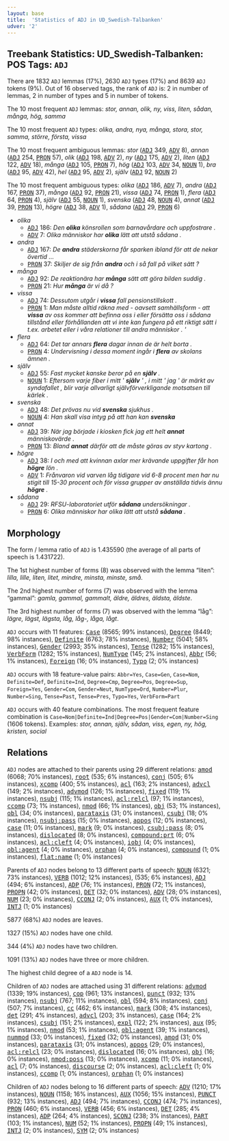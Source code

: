 ```yaml
---
layout: base
title:  'Statistics of ADJ in UD_Swedish-Talbanken'
udver: '2'
---
```


## Treebank Statistics: UD_Swedish-Talbanken: POS Tags: `ADJ`

There are 1832 `ADJ` lemmas (17%), 2630 `ADJ` types (17%) and 8639 `ADJ` tokens (9%).
Out of 16 observed tags, the rank of `ADJ` is: 2 in number of lemmas, 2 in number of types and 5 in number of tokens.

The 10 most frequent `ADJ` lemmas: <em>stor, annan, olik, ny, viss, liten, sådan, många, hög, samma</em>

The 10 most frequent `ADJ` types:  <em>olika, andra, nya, många, stora, stor, samma, större, första, vissa</em>

The 10 most frequent ambiguous lemmas: <em>stor</em> (<tt><a href="sv_talbanken-pos-ADJ.html">ADJ</a></tt> 349, <tt><a href="sv_talbanken-pos-ADV.html">ADV</a></tt> 8), <em>annan</em> (<tt><a href="sv_talbanken-pos-ADJ.html">ADJ</a></tt> 254, <tt><a href="sv_talbanken-pos-PRON.html">PRON</a></tt> 57), <em>olik</em> (<tt><a href="sv_talbanken-pos-ADJ.html">ADJ</a></tt> 198, <tt><a href="sv_talbanken-pos-ADV.html">ADV</a></tt> 2), <em>ny</em> (<tt><a href="sv_talbanken-pos-ADJ.html">ADJ</a></tt> 175, <tt><a href="sv_talbanken-pos-ADV.html">ADV</a></tt> 2), <em>liten</em> (<tt><a href="sv_talbanken-pos-ADJ.html">ADJ</a></tt> 122, <tt><a href="sv_talbanken-pos-ADV.html">ADV</a></tt> 18), <em>många</em> (<tt><a href="sv_talbanken-pos-ADJ.html">ADJ</a></tt> 105, <tt><a href="sv_talbanken-pos-PRON.html">PRON</a></tt> 7), <em>hög</em> (<tt><a href="sv_talbanken-pos-ADJ.html">ADJ</a></tt> 103, <tt><a href="sv_talbanken-pos-ADV.html">ADV</a></tt> 34, <tt><a href="sv_talbanken-pos-NOUN.html">NOUN</a></tt> 1), <em>bra</em> (<tt><a href="sv_talbanken-pos-ADJ.html">ADJ</a></tt> 95, <tt><a href="sv_talbanken-pos-ADV.html">ADV</a></tt> 42), <em>hel</em> (<tt><a href="sv_talbanken-pos-ADJ.html">ADJ</a></tt> 95, <tt><a href="sv_talbanken-pos-ADV.html">ADV</a></tt> 2), <em>själv</em> (<tt><a href="sv_talbanken-pos-ADJ.html">ADJ</a></tt> 92, <tt><a href="sv_talbanken-pos-NOUN.html">NOUN</a></tt> 2)

The 10 most frequent ambiguous types:  <em>olika</em> (<tt><a href="sv_talbanken-pos-ADJ.html">ADJ</a></tt> 186, <tt><a href="sv_talbanken-pos-ADV.html">ADV</a></tt> 7), <em>andra</em> (<tt><a href="sv_talbanken-pos-ADJ.html">ADJ</a></tt> 167, <tt><a href="sv_talbanken-pos-PRON.html">PRON</a></tt> 37), <em>många</em> (<tt><a href="sv_talbanken-pos-ADJ.html">ADJ</a></tt> 92, <tt><a href="sv_talbanken-pos-PRON.html">PRON</a></tt> 21), <em>vissa</em> (<tt><a href="sv_talbanken-pos-ADJ.html">ADJ</a></tt> 74, <tt><a href="sv_talbanken-pos-PRON.html">PRON</a></tt> 1), <em>flera</em> (<tt><a href="sv_talbanken-pos-ADJ.html">ADJ</a></tt> 64, <tt><a href="sv_talbanken-pos-PRON.html">PRON</a></tt> 4), <em>själv</em> (<tt><a href="sv_talbanken-pos-ADJ.html">ADJ</a></tt> 55, <tt><a href="sv_talbanken-pos-NOUN.html">NOUN</a></tt> 1), <em>svenska</em> (<tt><a href="sv_talbanken-pos-ADJ.html">ADJ</a></tt> 48, <tt><a href="sv_talbanken-pos-NOUN.html">NOUN</a></tt> 4), <em>annat</em> (<tt><a href="sv_talbanken-pos-ADJ.html">ADJ</a></tt> 39, <tt><a href="sv_talbanken-pos-PRON.html">PRON</a></tt> 13), <em>högre</em> (<tt><a href="sv_talbanken-pos-ADJ.html">ADJ</a></tt> 38, <tt><a href="sv_talbanken-pos-ADV.html">ADV</a></tt> 1), <em>sådana</em> (<tt><a href="sv_talbanken-pos-ADJ.html">ADJ</a></tt> 29, <tt><a href="sv_talbanken-pos-PRON.html">PRON</a></tt> 6)


* <em>olika</em>
  * <tt><a href="sv_talbanken-pos-ADJ.html">ADJ</a></tt> 186: <em>Den <b>olika</b> könsrollen som barnavårdare och uppfostrare .</em>
  * <tt><a href="sv_talbanken-pos-ADV.html">ADV</a></tt> 7: <em>Olika människor har <b>olika</b> lätt att utstå sådana .</em>
* <em>andra</em>
  * <tt><a href="sv_talbanken-pos-ADJ.html">ADJ</a></tt> 167: <em>De <b>andra</b> städerskorna får sparken ibland för att de nekar övertid ...</em>
  * <tt><a href="sv_talbanken-pos-PRON.html">PRON</a></tt> 37: <em>Skiljer de sig från <b>andra</b> och i så fall på vilket sätt ?</em>
* <em>många</em>
  * <tt><a href="sv_talbanken-pos-ADJ.html">ADJ</a></tt> 92: <em>De reaktionära har <b>många</b> sätt att göra bilden suddig .</em>
  * <tt><a href="sv_talbanken-pos-PRON.html">PRON</a></tt> 21: <em>Hur <b>många</b> är vi då ?</em>
* <em>vissa</em>
  * <tt><a href="sv_talbanken-pos-ADJ.html">ADJ</a></tt> 74: <em>Dessutom utgår i <b>vissa</b> fall pensionstillskott .</em>
  * <tt><a href="sv_talbanken-pos-PRON.html">PRON</a></tt> 1: <em>Man måste alltid räkna med - oavsett samhällsform - att <b>vissa</b> av oss kommer att befinna oss i eller försätta oss i sådana tillstånd eller förhållanden att vi inte kan fungera på ett riktigt sätt i t.ex. arbetet eller i våra relationer till andra människor . '</em>
* <em>flera</em>
  * <tt><a href="sv_talbanken-pos-ADJ.html">ADJ</a></tt> 64: <em>Det tar annars <b>flera</b> dagar innan de är helt borta .</em>
  * <tt><a href="sv_talbanken-pos-PRON.html">PRON</a></tt> 4: <em>Undervisning i dessa moment ingår i <b>flera</b> av skolans ämnen .</em>
* <em>själv</em>
  * <tt><a href="sv_talbanken-pos-ADJ.html">ADJ</a></tt> 55: <em>Fast mycket kanske beror på en <b>själv</b> .</em>
  * <tt><a href="sv_talbanken-pos-NOUN.html">NOUN</a></tt> 1: <em>Eftersom varje fiber i mitt ' <b>själv</b> ' , i mitt ' jag ' är märkt av syndafallet , blir varje allvarligt självförverkligande motsatsen till kärlek .</em>
* <em>svenska</em>
  * <tt><a href="sv_talbanken-pos-ADJ.html">ADJ</a></tt> 48: <em>Det prövas nu vid <b>svenska</b> sjukhus .</em>
  * <tt><a href="sv_talbanken-pos-NOUN.html">NOUN</a></tt> 4: <em>Han skall visa intyg på att han kan <b>svenska</b></em>
* <em>annat</em>
  * <tt><a href="sv_talbanken-pos-ADJ.html">ADJ</a></tt> 39: <em>När jag började i kiosken fick jag ett helt <b>annat</b> människovärde .</em>
  * <tt><a href="sv_talbanken-pos-PRON.html">PRON</a></tt> 13: <em>Bland <b>annat</b> därför att de måste göras av styv kartong .</em>
* <em>högre</em>
  * <tt><a href="sv_talbanken-pos-ADJ.html">ADJ</a></tt> 38: <em>I och med att kvinnan axlar mer krävande uppgifter får hon <b>högre</b> lön .</em>
  * <tt><a href="sv_talbanken-pos-ADV.html">ADV</a></tt> 1: <em>Frånvaron vid varven låg tidigare vid 6-8 procent men har nu stigit till 15-30 procent och för vissa grupper av anställda tidvis ännu <b>högre</b> .</em>
* <em>sådana</em>
  * <tt><a href="sv_talbanken-pos-ADJ.html">ADJ</a></tt> 29: <em>RFSU-laboratoriet utför <b>sådana</b> undersökningar .</em>
  * <tt><a href="sv_talbanken-pos-PRON.html">PRON</a></tt> 6: <em>Olika människor har olika lätt att utstå <b>sådana</b> .</em>

## Morphology

The form / lemma ratio of `ADJ` is 1.435590 (the average of all parts of speech is 1.431722).

The 1st highest number of forms (8) was observed with the lemma “liten”: <em>lilla, lille, liten, litet, mindre, minsta, minste, små</em>.

The 2nd highest number of forms (7) was observed with the lemma “gammal”: <em>gamla, gammal, gammalt, äldre, äldres, äldsta, äldste</em>.

The 3rd highest number of forms (7) was observed with the lemma “låg”: <em>lägre, lägst, lägsta, låg, låg-, låga, lågt</em>.

`ADJ` occurs with 11 features: <tt><a href="sv_talbanken-feat-Case.html">Case</a></tt> (8565; 99% instances), <tt><a href="sv_talbanken-feat-Degree.html">Degree</a></tt> (8449; 98% instances), <tt><a href="sv_talbanken-feat-Definite.html">Definite</a></tt> (6763; 78% instances), <tt><a href="sv_talbanken-feat-Number.html">Number</a></tt> (5041; 58% instances), <tt><a href="sv_talbanken-feat-Gender.html">Gender</a></tt> (2993; 35% instances), <tt><a href="sv_talbanken-feat-Tense.html">Tense</a></tt> (1282; 15% instances), <tt><a href="sv_talbanken-feat-VerbForm.html">VerbForm</a></tt> (1282; 15% instances), <tt><a href="sv_talbanken-feat-NumType.html">NumType</a></tt> (145; 2% instances), <tt><a href="sv_talbanken-feat-Abbr.html">Abbr</a></tt> (56; 1% instances), <tt><a href="sv_talbanken-feat-Foreign.html">Foreign</a></tt> (16; 0% instances), <tt><a href="sv_talbanken-feat-Typo.html">Typo</a></tt> (2; 0% instances)

`ADJ` occurs with 18 feature-value pairs: `Abbr=Yes`, `Case=Gen`, `Case=Nom`, `Definite=Def`, `Definite=Ind`, `Degree=Cmp`, `Degree=Pos`, `Degree=Sup`, `Foreign=Yes`, `Gender=Com`, `Gender=Neut`, `NumType=Ord`, `Number=Plur`, `Number=Sing`, `Tense=Past`, `Tense=Pres`, `Typo=Yes`, `VerbForm=Part`

`ADJ` occurs with 40 feature combinations.
The most frequent feature combination is `Case=Nom|Definite=Ind|Degree=Pos|Gender=Com|Number=Sing` (1606 tokens).
Examples: <em>stor, annan, själv, sådan, viss, egen, ny, hög, kristen, social</em>


## Relations

`ADJ` nodes are attached to their parents using 29 different relations: <tt><a href="sv_talbanken-dep-amod.html">amod</a></tt> (6068; 70% instances), <tt><a href="sv_talbanken-dep-root.html">root</a></tt> (535; 6% instances), <tt><a href="sv_talbanken-dep-conj.html">conj</a></tt> (505; 6% instances), <tt><a href="sv_talbanken-dep-xcomp.html">xcomp</a></tt> (400; 5% instances), <tt><a href="sv_talbanken-dep-acl.html">acl</a></tt> (163; 2% instances), <tt><a href="sv_talbanken-dep-advcl.html">advcl</a></tt> (149; 2% instances), <tt><a href="sv_talbanken-dep-advmod.html">advmod</a></tt> (126; 1% instances), <tt><a href="sv_talbanken-dep-fixed.html">fixed</a></tt> (119; 1% instances), <tt><a href="sv_talbanken-dep-nsubj.html">nsubj</a></tt> (115; 1% instances), <tt><a href="sv_talbanken-dep-acl-relcl.html">acl:relcl</a></tt> (97; 1% instances), <tt><a href="sv_talbanken-dep-ccomp.html">ccomp</a></tt> (73; 1% instances), <tt><a href="sv_talbanken-dep-nmod.html">nmod</a></tt> (66; 1% instances), <tt><a href="sv_talbanken-dep-obj.html">obj</a></tt> (53; 1% instances), <tt><a href="sv_talbanken-dep-obl.html">obl</a></tt> (34; 0% instances), <tt><a href="sv_talbanken-dep-parataxis.html">parataxis</a></tt> (31; 0% instances), <tt><a href="sv_talbanken-dep-csubj.html">csubj</a></tt> (18; 0% instances), <tt><a href="sv_talbanken-dep-nsubj-pass.html">nsubj:pass</a></tt> (15; 0% instances), <tt><a href="sv_talbanken-dep-appos.html">appos</a></tt> (12; 0% instances), <tt><a href="sv_talbanken-dep-case.html">case</a></tt> (11; 0% instances), <tt><a href="sv_talbanken-dep-mark.html">mark</a></tt> (9; 0% instances), <tt><a href="sv_talbanken-dep-csubj-pass.html">csubj:pass</a></tt> (8; 0% instances), <tt><a href="sv_talbanken-dep-dislocated.html">dislocated</a></tt> (8; 0% instances), <tt><a href="sv_talbanken-dep-compound-prt.html">compound:prt</a></tt> (6; 0% instances), <tt><a href="sv_talbanken-dep-acl-cleft.html">acl:cleft</a></tt> (4; 0% instances), <tt><a href="sv_talbanken-dep-iobj.html">iobj</a></tt> (4; 0% instances), <tt><a href="sv_talbanken-dep-obl-agent.html">obl:agent</a></tt> (4; 0% instances), <tt><a href="sv_talbanken-dep-orphan.html">orphan</a></tt> (4; 0% instances), <tt><a href="sv_talbanken-dep-compound.html">compound</a></tt> (1; 0% instances), <tt><a href="sv_talbanken-dep-flat-name.html">flat:name</a></tt> (1; 0% instances)

Parents of `ADJ` nodes belong to 13 different parts of speech: <tt><a href="sv_talbanken-pos-NOUN.html">NOUN</a></tt> (6321; 73% instances), <tt><a href="sv_talbanken-pos-VERB.html">VERB</a></tt> (1012; 12% instances),  (535; 6% instances), <tt><a href="sv_talbanken-pos-ADJ.html">ADJ</a></tt> (494; 6% instances), <tt><a href="sv_talbanken-pos-ADP.html">ADP</a></tt> (76; 1% instances), <tt><a href="sv_talbanken-pos-PRON.html">PRON</a></tt> (72; 1% instances), <tt><a href="sv_talbanken-pos-PROPN.html">PROPN</a></tt> (42; 0% instances), <tt><a href="sv_talbanken-pos-DET.html">DET</a></tt> (32; 0% instances), <tt><a href="sv_talbanken-pos-ADV.html">ADV</a></tt> (28; 0% instances), <tt><a href="sv_talbanken-pos-NUM.html">NUM</a></tt> (23; 0% instances), <tt><a href="sv_talbanken-pos-CCONJ.html">CCONJ</a></tt> (2; 0% instances), <tt><a href="sv_talbanken-pos-AUX.html">AUX</a></tt> (1; 0% instances), <tt><a href="sv_talbanken-pos-INTJ.html">INTJ</a></tt> (1; 0% instances)

5877 (68%) `ADJ` nodes are leaves.

1327 (15%) `ADJ` nodes have one child.

344 (4%) `ADJ` nodes have two children.

1091 (13%) `ADJ` nodes have three or more children.

The highest child degree of a `ADJ` node is 14.

Children of `ADJ` nodes are attached using 31 different relations: <tt><a href="sv_talbanken-dep-advmod.html">advmod</a></tt> (1339; 19% instances), <tt><a href="sv_talbanken-dep-cop.html">cop</a></tt> (961; 13% instances), <tt><a href="sv_talbanken-dep-punct.html">punct</a></tt> (932; 13% instances), <tt><a href="sv_talbanken-dep-nsubj.html">nsubj</a></tt> (767; 11% instances), <tt><a href="sv_talbanken-dep-obl.html">obl</a></tt> (594; 8% instances), <tt><a href="sv_talbanken-dep-conj.html">conj</a></tt> (507; 7% instances), <tt><a href="sv_talbanken-dep-cc.html">cc</a></tt> (462; 6% instances), <tt><a href="sv_talbanken-dep-mark.html">mark</a></tt> (308; 4% instances), <tt><a href="sv_talbanken-dep-det.html">det</a></tt> (291; 4% instances), <tt><a href="sv_talbanken-dep-advcl.html">advcl</a></tt> (203; 3% instances), <tt><a href="sv_talbanken-dep-case.html">case</a></tt> (164; 2% instances), <tt><a href="sv_talbanken-dep-csubj.html">csubj</a></tt> (151; 2% instances), <tt><a href="sv_talbanken-dep-expl.html">expl</a></tt> (122; 2% instances), <tt><a href="sv_talbanken-dep-aux.html">aux</a></tt> (95; 1% instances), <tt><a href="sv_talbanken-dep-nmod.html">nmod</a></tt> (53; 1% instances), <tt><a href="sv_talbanken-dep-obl-agent.html">obl:agent</a></tt> (39; 1% instances), <tt><a href="sv_talbanken-dep-nummod.html">nummod</a></tt> (33; 0% instances), <tt><a href="sv_talbanken-dep-fixed.html">fixed</a></tt> (32; 0% instances), <tt><a href="sv_talbanken-dep-amod.html">amod</a></tt> (31; 0% instances), <tt><a href="sv_talbanken-dep-parataxis.html">parataxis</a></tt> (31; 0% instances), <tt><a href="sv_talbanken-dep-appos.html">appos</a></tt> (29; 0% instances), <tt><a href="sv_talbanken-dep-acl-relcl.html">acl:relcl</a></tt> (23; 0% instances), <tt><a href="sv_talbanken-dep-dislocated.html">dislocated</a></tt> (16; 0% instances), <tt><a href="sv_talbanken-dep-obj.html">obj</a></tt> (16; 0% instances), <tt><a href="sv_talbanken-dep-nmod-poss.html">nmod:poss</a></tt> (13; 0% instances), <tt><a href="sv_talbanken-dep-xcomp.html">xcomp</a></tt> (11; 0% instances), <tt><a href="sv_talbanken-dep-acl.html">acl</a></tt> (7; 0% instances), <tt><a href="sv_talbanken-dep-discourse.html">discourse</a></tt> (2; 0% instances), <tt><a href="sv_talbanken-dep-acl-cleft.html">acl:cleft</a></tt> (1; 0% instances), <tt><a href="sv_talbanken-dep-ccomp.html">ccomp</a></tt> (1; 0% instances), <tt><a href="sv_talbanken-dep-orphan.html">orphan</a></tt> (1; 0% instances)

Children of `ADJ` nodes belong to 16 different parts of speech: <tt><a href="sv_talbanken-pos-ADV.html">ADV</a></tt> (1210; 17% instances), <tt><a href="sv_talbanken-pos-NOUN.html">NOUN</a></tt> (1158; 16% instances), <tt><a href="sv_talbanken-pos-AUX.html">AUX</a></tt> (1056; 15% instances), <tt><a href="sv_talbanken-pos-PUNCT.html">PUNCT</a></tt> (932; 13% instances), <tt><a href="sv_talbanken-pos-ADJ.html">ADJ</a></tt> (494; 7% instances), <tt><a href="sv_talbanken-pos-CCONJ.html">CCONJ</a></tt> (474; 7% instances), <tt><a href="sv_talbanken-pos-PRON.html">PRON</a></tt> (460; 6% instances), <tt><a href="sv_talbanken-pos-VERB.html">VERB</a></tt> (456; 6% instances), <tt><a href="sv_talbanken-pos-DET.html">DET</a></tt> (285; 4% instances), <tt><a href="sv_talbanken-pos-ADP.html">ADP</a></tt> (264; 4% instances), <tt><a href="sv_talbanken-pos-SCONJ.html">SCONJ</a></tt> (238; 3% instances), <tt><a href="sv_talbanken-pos-PART.html">PART</a></tt> (103; 1% instances), <tt><a href="sv_talbanken-pos-NUM.html">NUM</a></tt> (52; 1% instances), <tt><a href="sv_talbanken-pos-PROPN.html">PROPN</a></tt> (49; 1% instances), <tt><a href="sv_talbanken-pos-INTJ.html">INTJ</a></tt> (2; 0% instances), <tt><a href="sv_talbanken-pos-SYM.html">SYM</a></tt> (2; 0% instances)

